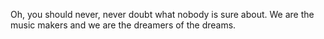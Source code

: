 Oh, you should never, never doubt what nobody is sure about.
We are the music makers and we are the dreamers of the dreams.
